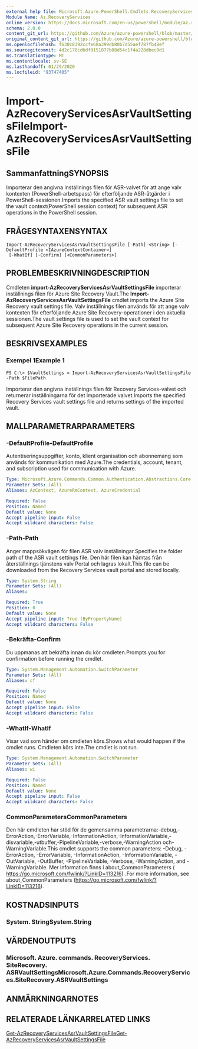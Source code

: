 ```yaml
---
external help file: Microsoft.Azure.PowerShell.Cmdlets.RecoveryServices.SiteRecovery.dll-Help.xml
Module Name: Az.RecoveryServices
online version: https://docs.microsoft.com/en-us/powershell/module/az.recoveryservices/import-azrecoveryservicesasrvaultsettingsfile
schema: 2.0.0
content_git_url: https://github.com/Azure/azure-powershell/blob/master/src/RecoveryServices/RecoveryServices/help/Import-AzRecoveryServicesAsrVaultSettingsFile.md
original_content_git_url: https://github.com/Azure/azure-powershell/blob/master/src/RecoveryServices/RecoveryServices/help/Import-AzRecoveryServicesAsrVaultSettingsFile.md
ms.openlocfilehash: f630c8392ccfe68a399db80b7d55aef787fb48ef
ms.sourcegitcommit: 4d2c178cd6df9151877b08d54c1f4a228dbec9d1
ms.translationtype: MT
ms.contentlocale: sv-SE
ms.lasthandoff: 01/29/2020
ms.locfileid: "93747405"
---
```

# <span data-ttu-id="2c1d2-101">Import-AzRecoveryServicesAsrVaultSettingsFile</span><span class="sxs-lookup"><span data-stu-id="2c1d2-101">Import-AzRecoveryServicesAsrVaultSettingsFile</span></span>

## <span data-ttu-id="2c1d2-102">Sammanfattning</span><span class="sxs-lookup"><span data-stu-id="2c1d2-102">SYNOPSIS</span></span>
<span data-ttu-id="2c1d2-103">Importerar den angivna inställnings filen för ASR-valvet för att ange valv kontexten (PowerShell-arbetspass) för efterföljande ASR-åtgärder i PowerShell-sessionen.</span><span class="sxs-lookup"><span data-stu-id="2c1d2-103">Imports the specified ASR vault settings file to set the vault context(PowerShell session context) for subsequent ASR operations in the PowerShell session.</span></span> 

## <span data-ttu-id="2c1d2-104">FRÅGESYNTAXEN</span><span class="sxs-lookup"><span data-stu-id="2c1d2-104">SYNTAX</span></span>

```
Import-AzRecoveryServicesAsrVaultSettingsFile [-Path] <String> [-DefaultProfile <IAzureContextContainer>]
 [-WhatIf] [-Confirm] [<CommonParameters>]
```

## <span data-ttu-id="2c1d2-105">PROBLEMBESKRIVNING</span><span class="sxs-lookup"><span data-stu-id="2c1d2-105">DESCRIPTION</span></span>
<span data-ttu-id="2c1d2-106">Cmdleten **import-AzRecoveryServicesAsrVaultSettingsFile** importerar inställnings filen för Azure Site Recovery Vault.</span><span class="sxs-lookup"><span data-stu-id="2c1d2-106">The **Import-AzRecoveryServicesAsrVaultSettingsFile** cmdlet imports the Azure Site Recovery vault settings file.</span></span> <span data-ttu-id="2c1d2-107">Valv inställnings filen används för att ange valv kontexten för efterföljande Azure Site Recovery-operationer i den aktuella sessionen.</span><span class="sxs-lookup"><span data-stu-id="2c1d2-107">The vault settings file is used to set the vault context for subsequent Azure Site Recovery operations in the current session.</span></span>

## <span data-ttu-id="2c1d2-108">BESKRIVS</span><span class="sxs-lookup"><span data-stu-id="2c1d2-108">EXAMPLES</span></span>

### <span data-ttu-id="2c1d2-109">Exempel 1</span><span class="sxs-lookup"><span data-stu-id="2c1d2-109">Example 1</span></span>
```
PS C:\> $VaultSettings = Import-AzRecoveryServicesAsrVaultSettingsFile -Path $FilePath
```

<span data-ttu-id="2c1d2-110">Importerar den angivna inställnings filen för Recovery Services-valvet och returnerar inställningarna för det importerade valvet.</span><span class="sxs-lookup"><span data-stu-id="2c1d2-110">Imports the specified Recovery Services vault settings file and returns settings of the imported vault.</span></span>

## <span data-ttu-id="2c1d2-111">MALLPARAMETRAR</span><span class="sxs-lookup"><span data-stu-id="2c1d2-111">PARAMETERS</span></span>

### <span data-ttu-id="2c1d2-112">-DefaultProfile</span><span class="sxs-lookup"><span data-stu-id="2c1d2-112">-DefaultProfile</span></span>
<span data-ttu-id="2c1d2-113">Autentiseringsuppgifter, konto, klient organisation och abonnemang som används för kommunikation med Azure.</span><span class="sxs-lookup"><span data-stu-id="2c1d2-113">The credentials, account, tenant, and subscription used for communication with Azure.</span></span>


```yaml
Type: Microsoft.Azure.Commands.Common.Authentication.Abstractions.Core.IAzureContextContainer
Parameter Sets: (All)
Aliases: AzContext, AzureRmContext, AzureCredential

Required: False
Position: Named
Default value: None
Accept pipeline input: False
Accept wildcard characters: False
```

### <span data-ttu-id="2c1d2-114">-Path</span><span class="sxs-lookup"><span data-stu-id="2c1d2-114">-Path</span></span>
<span data-ttu-id="2c1d2-115">Anger mappsökvägen för filen ASR valv inställningar.</span><span class="sxs-lookup"><span data-stu-id="2c1d2-115">Specifies the folder path of the ASR vault settings file.</span></span>
<span data-ttu-id="2c1d2-116">Den här filen kan hämtas från återställnings tjänstens valv Portal och lagras lokalt.</span><span class="sxs-lookup"><span data-stu-id="2c1d2-116">This file can be downloaded from the Recovery Services vault portal and stored locally.</span></span>

```yaml
Type: System.String
Parameter Sets: (All)
Aliases:

Required: True
Position: 0
Default value: None
Accept pipeline input: True (ByPropertyName)
Accept wildcard characters: False
```

### <span data-ttu-id="2c1d2-117">-Bekräfta</span><span class="sxs-lookup"><span data-stu-id="2c1d2-117">-Confirm</span></span>
<span data-ttu-id="2c1d2-118">Du uppmanas att bekräfta innan du kör cmdleten.</span><span class="sxs-lookup"><span data-stu-id="2c1d2-118">Prompts you for confirmation before running the cmdlet.</span></span>

```yaml
Type: System.Management.Automation.SwitchParameter
Parameter Sets: (All)
Aliases: cf

Required: False
Position: Named
Default value: None
Accept pipeline input: False
Accept wildcard characters: False
```

### <span data-ttu-id="2c1d2-119">-WhatIf</span><span class="sxs-lookup"><span data-stu-id="2c1d2-119">-WhatIf</span></span>
<span data-ttu-id="2c1d2-120">Visar vad som händer om cmdleten körs.</span><span class="sxs-lookup"><span data-stu-id="2c1d2-120">Shows what would happen if the cmdlet runs.</span></span> <span data-ttu-id="2c1d2-121">Cmdleten körs inte.</span><span class="sxs-lookup"><span data-stu-id="2c1d2-121">The cmdlet is not run.</span></span>

```yaml
Type: System.Management.Automation.SwitchParameter
Parameter Sets: (All)
Aliases: wi

Required: False
Position: Named
Default value: None
Accept pipeline input: False
Accept wildcard characters: False
```

### <span data-ttu-id="2c1d2-122">CommonParameters</span><span class="sxs-lookup"><span data-stu-id="2c1d2-122">CommonParameters</span></span>
<span data-ttu-id="2c1d2-123">Den här cmdleten har stöd för de gemensamma parametrarna:-debug,-ErrorAction,-ErrorVariable,-InformationAction,-InformationVariable,-disvariable,-utbuffer,-PipelineVariable,-verbose,-WarningAction och-WarningVariable.</span><span class="sxs-lookup"><span data-stu-id="2c1d2-123">This cmdlet supports the common parameters: -Debug, -ErrorAction, -ErrorVariable, -InformationAction, -InformationVariable, -OutVariable, -OutBuffer, -PipelineVariable, -Verbose, -WarningAction, and -WarningVariable.</span></span> <span data-ttu-id="2c1d2-124">Mer information finns i about_CommonParameters ( https://go.microsoft.com/fwlink/?LinkID=113216) .</span><span class="sxs-lookup"><span data-stu-id="2c1d2-124">For more information, see about_CommonParameters (https://go.microsoft.com/fwlink/?LinkID=113216).</span></span>

## <span data-ttu-id="2c1d2-125">KOSTNADS</span><span class="sxs-lookup"><span data-stu-id="2c1d2-125">INPUTS</span></span>

### <span data-ttu-id="2c1d2-126">System. String</span><span class="sxs-lookup"><span data-stu-id="2c1d2-126">System.String</span></span>

## <span data-ttu-id="2c1d2-127">VÄRDEN</span><span class="sxs-lookup"><span data-stu-id="2c1d2-127">OUTPUTS</span></span>

### <span data-ttu-id="2c1d2-128">Microsoft. Azure. commands. RecoveryServices. SiteRecovery. ASRVaultSettings</span><span class="sxs-lookup"><span data-stu-id="2c1d2-128">Microsoft.Azure.Commands.RecoveryServices.SiteRecovery.ASRVaultSettings</span></span>

## <span data-ttu-id="2c1d2-129">ANMÄRKNINGAR</span><span class="sxs-lookup"><span data-stu-id="2c1d2-129">NOTES</span></span>

## <span data-ttu-id="2c1d2-130">RELATERADE LÄNKAR</span><span class="sxs-lookup"><span data-stu-id="2c1d2-130">RELATED LINKS</span></span>

[<span data-ttu-id="2c1d2-131">Get-AzRecoveryServicesAsrVaultSettingsFile</span><span class="sxs-lookup"><span data-stu-id="2c1d2-131">Get-AzRecoveryServicesAsrVaultSettingsFile</span></span>](./Get-AzRecoveryServicesAsrVaultSettingsFile.md)
